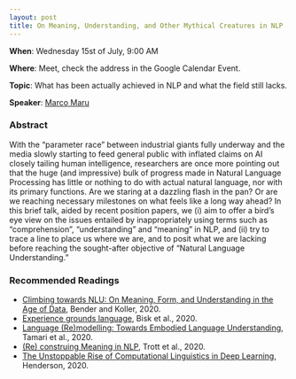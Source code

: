 ```yaml
---
layout: post
title: On Meaning, Understanding, and Other Mythical Creatures in NLP
---
```

**When**:  Wednesday 15st of July, 9:00 AM

**Where**: Meet, check the address in the Google Calendar Event.

**Topic**: What has been actually achieved in NLP and what the field still lacks.

**Speaker**: 
[Marco Maru](https://www.linkedin.com/in/marcomaru/)


### Abstract
With the “parameter race” between industrial giants fully underway and the media slowly starting to feed general public with inflated claims on AI closely tailing human intelligence, researchers are once more pointing out that the huge (and impressive) bulk of progress made in Natural Language Processing has little or nothing to do with actual natural language, nor with its primary functions. 
Are we staring at a dazzling flash in the pan? Or are we reaching necessary milestones on what feels like a long way ahead?
In this brief talk, aided by recent position papers, we (i) aim to offer a bird’s eye view on the issues entailed by inappropriately using terms such as “comprehension”, “understanding” and “meaning” in NLP, and (ii) try to trace a line to place us where we are, and to posit what we are lacking before reaching the sought-after objective of “Natural Language Understanding.”

### Recommended Readings
- [Climbing towards NLU: On Meaning, Form, and Understanding in the Age of Data](https://www.aclweb.org/anthology/2020.acl-main.463/), Bender and Koller, 2020.
- [Experience grounds language](https://arxiv.org/pdf/2004.10151.pdf), Bisk et al., 2020.
- [Language (Re)modelling: Towards Embodied Language Understanding](https://arxiv.org/pdf/2005.00311v1.pdf), Tamari et al., 2020.
- [(Re) construing Meaning in NLP](https://www.aclweb.org/anthology/2020.acl-main.462/), Trott et al., 2020.
- [The Unstoppable Rise of Computational Linguistics in Deep Learning](https://www.aclweb.org/anthology/2020.acl-main.561/), Henderson, 2020.
